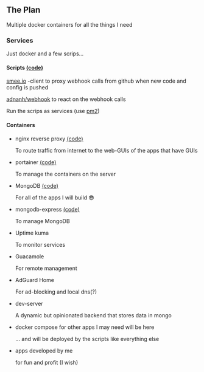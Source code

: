 ## The Plan

Multiple docker containers for all the things I need

### Services

Just docker and a few scrips... 

#### Scripts [(code)](https://github.com/drygnet-homeserver/scripts)
[smee.io](https://smee.io) -client to proxy webhook calls from github when new code and config is pushed

[adnanh/webhook](https://github.com/adnanh/webhook) to react on the webhook calls

Run the scrips as services (use [pm2](https://pm2.io/))

#### Containers

* nginx reverse proxy [(code)](https://github.com/drygnet-homeserver/www)
    
    To route traffic from internet to the web-GUIs of the apps that have GUIs
    
* portainer [(code)](https://github.com/drygnet-homeserver/portainer)
    
    To manage the containers on the server

* MongoDB [(code)](https://github.com/drygnet-homeserver/mongodb)
    
    For all of the apps I will build 😎
    
* mongodb-express [(code)](https://github.com/drygnet-homeserver/mongo-express)
    
    To manage MongoDB
    
* Uptime kuma
   
    To monitor services
    
* Guacamole

    For remote management
    
* AdGuard Home

    For ad-blocking and local dns(?)

    
    
* dev-server
    
    A dynamic but opinionated backend that stores data in mongo 
    
* docker compose for other apps I may need will be here

    ... and will be deployed by the scripts like everything else 
    
* apps developed by me

    for fun and profit (I wish)
